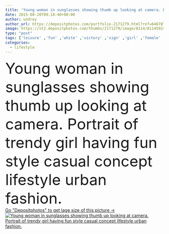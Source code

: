 ```yaml
---
title: 'Young woman in sunglasses showing thumb up looking at camera. Portrait of trendy girl having fun style casual concept lifestyle urban fashion'
date: 2015-08-20T09:18:40+00:00
author: undrey
author_url: https://depositphotos.com/portfolio-2171279.html?ref=64678756
image: https://st2.depositphotos.com/thumbs/2171279/image/8114/81145924/api_thumb_450.jpg?forcejpeg=true
type: "post"
tags: ['leisure' ,'fun' ,'white' ,'victory' ,'sign' ,'girl' ,'female' ,'young' ,'summer' ,'people' ,'joy' ,'portrait' ,'funny' ,'hand' ,'fashion' ,'peace' ,'emotion' ,'city' ,'urban' ,'stylish' ,'glamour' ,'woman' ,'fingers' ,'lifestyle' ,'street' ,'having' ,'looking' ,'trendy' ,'sunglasses' ,'vogue' ,'chic' ,'glasses' ,'casual' ,'student' ,'backpack' ,'rucksack' ,'teenage' ,'positive' ,'showing' ,'fashionable' ,'like' ,'saluting' ,'salute' ,'boarder' ,'hipster' ,'swagger' ,'swag' ,'thumb up' ,'gesrture' ]
categories: 
  - lifestyle
---
```

<div aling="center">
            <font size="60"> Young woman in sunglasses showing thumb up looking at camera. Portrait of trendy girl having fun style casual concept lifestyle urban fashion.</font>   
</div>
<div>
    <a href='https://st2.depositphotos.com/thumbs/2171279/image/8114/81145924/api_thumb_450.jpg?forcejpeg=true?ref=64678756' target=_blank > Go "Depositphotos" to get lage size of this picture ->
        <img href='https://st2.depositphotos.com/thumbs/2171279/image/8114/81145924/api_thumb_450.jpg?forcejpeg=true?ref=64678756' src='https://st2.depositphotos.com/2171279/8114/i/950/depositphotos_81145924-stock-photo-young-woman-in-sunglasses-showing.jpg?forcejpeg=true' alt='Young woman in sunglasses showing thumb up looking at camera. Portrait of trendy girl having fun style casual concept lifestyle urban fashion.' >
    </a>
</div>
